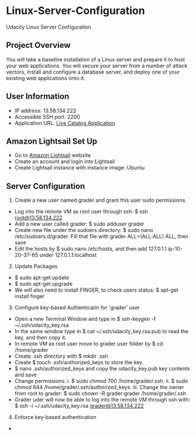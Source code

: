 # Linux-Server-Configuration
Udacity Linux Server Configuration

## Project Overview
You will take a baseline installation of a Linux server and prepare it to host your web applications. You will secure your server from a number of attack vectors, install and configure a database server, and deploy one of your existing web applications onto it.

## User Information
- IP address: 13.58.134.222
- Accessible SSH port: 2200
- Application URL: [Live Catalog Application](http://13.58.134.222/)

## Amazon Lightsail Set Up
- Go to [Amazon Lightsail](https://aws.amazon.com/lightsail/) website
- Create an account and login into Lightsail
- Create Lightsail instance with instance image: Ubuntu

## Server Configuration
1. Create a new user named grader and grant this user sudo permissions.
- Log into the remote VM as root user through ssh: $ ssh root@13.58.134.222
- Add a new user called grader: $ sudo adduser grader
- Create new file under the sudoers directory: $ sudo nano /etc/sudoers.d/grader. Fill that file with grader ALL=(ALL:ALL) ALL, then save
- Edit the hosts by $ sudo nano /etc/hosts, and then add 127.0.1.1 ip-10-20-37-65 under 127.0.1.1:localhost
2. Update Packages
- $ sudo apt-get update
- $ sudo apt-get upgrade
- We will also need to install FINGER, to check users status: $ apt-get install finger
3. Configure key-based Authenticatin for 'grader' user
- Open a new Terminal Window and type in $ ssh-keygen -f ~/.ssh/udacity_key.rsa
- In the same window type in $ cat ~/.ssh/udacity_key.rsa.pub to read the key, and then copy it.
- In remote VM as root user move to grader user folder by $ cd /home/grader
- Create .ssh directory with $ mkdir .ssh
- Create $ touch .ssh/authorized_keys to store the key.
- $ nano .ssh/authorized_keys and copy the udacity_key.pub key contents and save
- Change permissions: 
i. $ sudo chmod 700 /home/grader/.ssh.
ii. $ sudo chmod 644 /home/grader/.ssh/authorized_keys.
iii. Change the owner from root to grader: $ sudo chown -R grader:grader /home/grader/.ssh
- Grader uder will now be able to log into the remote VM through ssh with: $ ssh -i ~/.ssh/udacity_key.rsa grader@13.58.134.222
4. Enforce key-based authentication
- 
